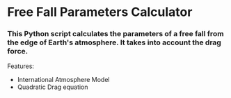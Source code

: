 # Free Fall Parameters Calculator

### This Python script calculates the parameters of a free fall from the edge of Earth's atmosphere. It takes into account the drag force.

Features:
* International Atmosphere Model
* Quadratic Drag equation
